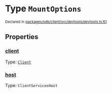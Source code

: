 # Type `MountOptions`
<sub>Declared in [packages/sdk/client/src/devtools/devtools.ts:61](https://github.com/dxos/dxos/blob/5edae0c63/packages/sdk/client/src/devtools/devtools.ts#L61)</sub>




## Properties
### [client](https://github.com/dxos/dxos/blob/5edae0c63/packages/sdk/client/src/devtools/devtools.ts#L62)
Type: <code>[Client](/api/@dxos/client/classes/Client)</code>




### [host](https://github.com/dxos/dxos/blob/5edae0c63/packages/sdk/client/src/devtools/devtools.ts#L63)
Type: <code>ClientServicesHost</code>





